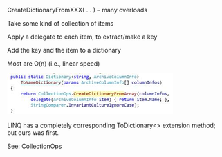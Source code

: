 <properties date="2016-05-11"
SortOrder="45"
/>

CreateDictionaryFromXXX( … ) – many overloads

Take some kind of collection of items

Apply a delegate to each item, to extract/make a key

Add the key and the item to a dictionary

Most are O(n) (i.e., linear speed)

<img src="../EW%202010%20NetServer%20Enhancements_files/image011.jpg" id="Picture 11" width="383" height="95" />

LINQ has a completely corresponding ToDictionary&lt;&gt; extension method; but ours was first.

 

See: CollectionOps
